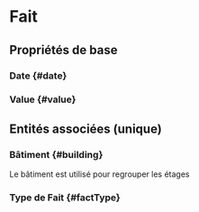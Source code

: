 # Fait



## Propriétés de base

### Date {#date}
        

### Value {#value}
        


## Entités associées (unique)

### Bâtiment {#building}
        
Le bâtiment est utilisé pour regrouper les étages
### Type de Fait {#factType}
        





<!--- THIS FILE IS GENERATED PLEASE DO NOT EDIT IT DIRECTLY --->

